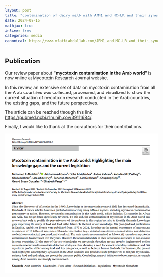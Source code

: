 ```yaml
---
layout: post
title: "contamination of dairy milk with AFM1 and MC-LR and their synergistic interaction in inducing mitochondrial dysfunction in HepG2 cells is now online at Food and Chemical Toxicology Journal website"
date: 2024-08-15
mathjax: true
inline: true
categories: media
canonical: https://www.mfathiabdallah.com/AFM1_and_MC-LR_and_their_synergistic_interaction/
---
```


<!-- Add canonical tag -->
<link rel="canonical" href="https://www.mfathiabdallah.com/Mycotoxin-contamination_review_Arab/">

<!-- Metadata -->
<meta name="Publication" content="AFM1 and MC-LR and their synergistic interaction">

<!-- Structured Data -->
<script type="application/ld+json">
{
  "@context": "http://schema.org",
  "@type": "Article",
  "headline": "contamination of dairy milk with AFM1 and MC-LR and their synergistic interaction in inducing mitochondrial dysfunction in HepG2 cells is now online at Food and Chemical Toxicology Journal website",
  "datePublished": "2028-08-15",
  "Publication": "AFM1_and_MC-LR_and_their_synergistic_interaction",
  "mainEntityOfPage": {
    "@type": "WebPage",
    "@id": "[https://www.mfathiabdallah.com/Mycotoxin-contamination_review_Arab/](https://www.mfathiabdallah.com/contamination-of-dairy-milk-with-AFM1-and-MC-LR-and-their-synergistic-interaction-in-inducing-mitochondrial-dysfunction-in-HepG2-cells/)"
  }
}
</script>

<!-- Page Content -->
## Publication

<!-- Your content goes here -->
Our review paper about **"mycotoxin contamination in the Arab world"** is now online at Mycotoxin Research Journal website.
 
In this review, an extensive set of data on mycotoxin contamination from all the Arab countries was collected, processed, and visualized to show the current situation of mycotoxin research conducted in the Arab countries, the existing gaps, and the future perspectives.

The article can be reached through this link <a href="https://pubmed.ncbi.nlm.nih.gov/39111684/" target="_blank" rel="noopener">https://pubmed.ncbi.nlm.nih.gov/39111684/</a>.

Finally, I would like to thank all the co-authors for their contributions.

<!-- Add modal functionality to the image -->
<div id="myModal" class="modal">
  <span class="close" onclick="closeModal()">&times;</span>
  <img class="modal-content" id="img01">
</div>

<div class="image-container">
  <img class="Publication" src="/images/2023_12_20.PNG" alt="Publication" onclick="openModal(this.src)">
</div>

<!-- JavaScript for modal functionality -->
<script>
// Open the modal
function openModal(imgSrc) {
  var modal = document.getElementById("myModal");
  var modalImg = document.getElementById("img01");
  modal.style.display = "block";
  modalImg.src = imgSrc;
}

// Close the modal
function closeModal() {
  var modal = document.getElementById("myModal");
  modal.style.display = "none";
}
</script>

<style>
/* Style the modal */
.modal {
  display: none; /* Hidden by default */
  position: fixed; /* Stay in place */
  z-index: 1; /* Sit on top */
  padding-top: 50px; /* Location of the box */
  left: 0;
  top: 0;
  width: 100%; /* Full width */
  height: 100%; /* Full height */
  overflow: auto; /* Enable scroll if needed */
  background-color: rgba(0,0,0,0.9); /* Black w/ opacity */
}

/* Modal Content (image) */
.modal-content {
  margin: auto;
  display: block;
  width: 80%;
  max-width: 700px;
}

/* Close Button */
.close {
  position: absolute;
  top: 15px;
  right: 35px;
  color: #fff;
  font-size: 40px;
  font-weight: bold;
  transition: 0.3s;
  cursor: pointer;
}

.close:hover,
.close:focus {
  color: #bbb;
  text-decoration: none;
}
</style>

